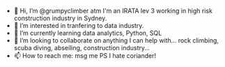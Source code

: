 - 👋 Hi, I’m @grumpyclimber atm I'm an IRATA lev 3 working in high risk construction industry in Sydney.
- 👀 I’m interested in tranfering to data industry.
- 🌱 I’m currently learning data analytics, Python, SQL
- 💞️ I’m looking to collaborate on anything I can help with... rock climbing, scuba diving, abseiling, construction industry...
- 📫 How to reach me: msg me
PS I hate coriander!

<!---
grumpyclimber/grumpyclimber is a ✨ special ✨ repository because its `README.md` (this file) appears on your GitHub profile.
You can click the Preview link to take a look at your changes.
--->
